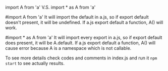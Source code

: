 import A from 'a' V.S. import * as A from 'a'

#import A from 'a'
It will import the default in a.js, so if export default doesn't present, it will be undefined. If a.js export default a function, A() will work.

#import * as A from 'a'
It will import every export in a.js, so if export default does present, it will be A.default. If a.js export default a function, A() will cause error because A is a namespace which is not callable.

To see more details check codes and comments in index.js and run it `npm start` to see actually results.